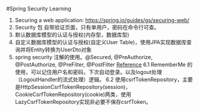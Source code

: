 #Spring Security Learning
1. Securing a web application: https://spring.io/guides/gs/securing-web/
2. Security 包 自带验证页面，只有单用户，密码在命令行可查。
3. 默认数据库模型的认证与授权(内存型，数据库型)
4. 自定义数据库模型的认证与授权(自定义User Table)，使用JPA实现数据库查询并将Entity转换为UserDto对象
5. spring security 注解的使用。@Secured, @PreAuthorize, @PostAuthorize, @PreFilter, @PostFilter [Reference](http://learn.lianglianglee.com/%E4%B8%93%E6%A0%8F/Spring%20Security%20%E8%AF%A6%E8%A7%A3%E4%B8%8E%E5%AE%9E%E6%93%8D/10%20%20%E5%85%A8%E5%B1%80%E6%96%B9%E6%B3%95%EF%BC%9A%E5%A6%82%E4%BD%95%E7%A1%AE%E4%BF%9D%E6%96%B9%E6%B3%95%E7%BA%A7%E5%88%AB%E7%9A%84%E5%AE%89%E5%85%A8%E8%AE%BF%E9%97%AE%EF%BC%9F.md)
6.1 RememberMe 的使用，可以记住用户名和密码，下次自动登录。以及logout处理（LogoutHandler的流式处理）逻辑。
6.2 使用csrfTokenRepository，主要是HttpSessionCsrfTokenRepository(session)，CookieCsrfTokenRepository(cookie)两类，使用LazyCsrfTokenRepository实现非必要不保存csrfToken。
